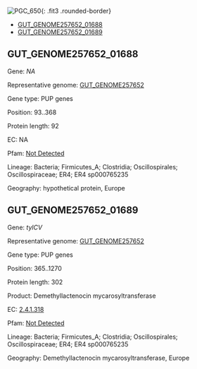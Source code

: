 ![PGC_650](../static/images/Clusters_figure/PGC_650.jpg){: .fit3 .rounded-border}

<ul id="myTab" class="nav nav-tabs">
  <li class="active">
        <a href="#tab1" data-toggle="tab">GUT_GENOME257652_01688</a>
  </li>
<li><a href="#tab2" data-toggle="tab">GUT_GENOME257652_01689</a></li>
</ul>

<div id="myTabContent" class="tab-content">
  <div class="tab-pane fade in active" id="tab1">

<h2 id="GUT_GENOME257652_01688">GUT_GENOME257652_01688</h2>
<p>Gene: <em>NA</em>
<p>Representative genome: <a href="https://www.ebi.ac.uk/metagenomics/genomes/MGYG-HGUT-03686">GUT_GENOME257652</a></p>
<p>Gene type: PUP genes</p>
<p>Position: 93..368</p>
<p>Protein length: 92</p>
<p>EC: NA</p>
<p>Pfam: <a href="http://pfam.xfam.org/family/Not Detected">Not Detected</a></p>

<p>Lineage: Bacteria; Firmicutes_A; Clostridia; Oscillospirales; Oscillospiraceae; ER4; ER4 sp000765235</p>
<p>Geography: hypothetical protein, Europe</p>
  </div>

  <div class="tab-pane fade" id="tab2">

<h2 id="GUT_GENOME257652_01689">GUT_GENOME257652_01689</h2>
<p>Gene: <em>tylCV</em></p>
<p>Representative genome: <a href="https://www.ebi.ac.uk/metagenomics/genomes/MGYG-HGUT-03686">GUT_GENOME257652</a></p>
<p>Gene type: PUP genes</p>
<p>Position: 365..1270</p>
<p>Protein length: 302</p>
<p>Product: Demethyllactenocin mycarosyltransferase</p>
<p>EC: <a href="https://www.brenda-enzymes.org/enzyme.php?ecno=2.4.1.318">2.4.1.318</a></p>
<p>Pfam: <a href="http://pfam.xfam.org/family/Not Detected">Not Detected</a></p>

<p>Lineage: Bacteria; Firmicutes_A; Clostridia; Oscillospirales; Oscillospiraceae; ER4; ER4 sp000765235</p>
<p>Geography: Demethyllactenocin mycarosyltransferase, Europe</p>

  </div>
</div>

